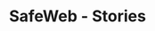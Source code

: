 ---
url: blog
picture: /static/img/remote-working-scaled.jpeg
title: SafeWeb - Stories
description: Stories about remote and automated work
menu: SafeWeb Stories
button: Continue Reading
intro:
    title: Focus - The key to success
    message: Regaining our own focus not only helps us to work and study with impressive efficiency, but also helps us stay present, connecting more qualitatively with the important people in our lives.
---